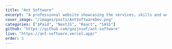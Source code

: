 ```yaml
---
title: "Ant Software"
excerpt: "A professional website showcasing the services, skills and work of Ant Software."
cover_image: "/images/posts/AntSoftwareDev.png"
categories: ["$Paid", "NextJS", "React", "SASS"]
github: "https://github.com/gazjosef/ant-software"
live: "https://ant-software.vercel.app/"
order: 5
---
```

